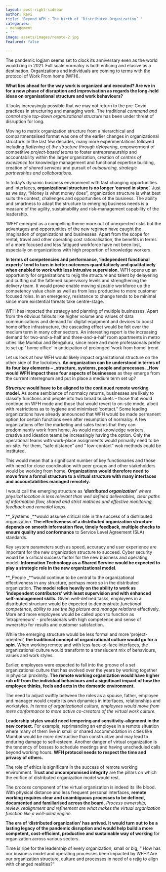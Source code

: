 ```yaml
---
layout: post-right-sidebar
author: Ravi
title: 'Beyond WFM : The birth of ‘Distributed Organization’ '
categories:
- management
- ''
image: assets/images/remote-2.jpg
featured: false

---
```

The pandemic logjam seems set to clock its anniversary even as the world would ring in 2021. Full scale normalcy is both enticing and elusive as a destination. Organizations and individuals are coming to terms with the protocol of Work From home (WFH).

**What lies ahead for the way work is organized and executed? Are we in for a new phase of disruption and improvisation as regards the long-held ideas on organisational structure and work behaviours?**

It looks increasingly possible that we may not return to the pre-Covid practices in structuring and managing work. The traditional _command and control_ style _top-down organizational structure_ has been under threat of disruption for long.

Moving to matrix organization structure from a hierarchical and compartmentalised format was one of the earlier changes in organizational structure. In the last few decades, many more experimentations followed including _flattening of the structure through delayering_, empowerment of competitive _project-based teams_ to foster entrepreneurship and accountability within the larger organization, creation of _centres of excellence_ for knowledge management and functional expertise building, creation of _shared services_ and pursuit of _outsourcing, strategic partnerships and collaborations._

In today’s dynamic business environment with fast changing opportunities and interfaces, **organizational structure is no longer ‘carved in stone’.** Just as we say, “Money is what money does”, organization structure is what best suits the context, challenges and opportunities of the business. The ability and smartness to adapt the structure to emerging business needs is a measure of the agility, sustainability and risk-management capability of the leadership.

‘WFH’ emerged as a compelling theme more out of unexpected risks but the advantages and opportunities of the new regimen have caught the imagination of organizations and businesses. Apart from the scope for rental, travel and other operating cost rationalisation, the benefits in terms of a more focused and less fatigued workforce have not been lost, especially on organizations with high proportion of knowledge workers.

**In terms of competencies and performance, ‘independent functional experts’ tend to turn in better outcomes quantitatively and qualitatively when enabled to work with less intrusive supervision.** WFH opens up an opportunity for organizations to rejig the structure and talent by delayering and cutting out the fattened supervisory levels and strengthening the delivery team. It would prove enable moving sizeable workforce up the competency value chain as well as from less productive to more customer focused roles. In an emergency, resistance to change tends to be minimal since more existential threats take centre-stage.

WFH has impacted the strategy and planning of multiple businesses. Apart from the obvious fallouts like higher volume and values of data communications and demand for digital equipment and devices to boost home office infrastructure, the cascading effect would be felt over the medium term in many other sectors. An interesting report is the increasing demand for two-and-a-half and three-and-a-half room apartments in metro cities like Mumbai and Bengaluru, since more and more professionals prefer to set up ‘ home office’ in anticipation of prolonged ‘work from home’ trend.

Let us look at how WFH would likely impact organizational structure on the other side of the lockdown. **An organization can be understood in terms of its four key elements – _structure, systems, people and processes. _How would WFH impact these four aspects of businesses** as they emerge from the current interregnum and put in place a medium term set up?

**_Structure_ would have to be aligned to the continued remote working model.** As some semblance of normalcy returns, businesses are likely to classify functions and people into two broad buckets – those that would continue on WFH mode and those that would revert to on-site mode, albeit with restrictions as to hygiene and minimised ‘contact.” Some leading organizations have already announced that WFH would be made permanent option for certain functions even after resumption of normalcy. A few organizations offer the marketing and sales teams that they can predominantly work from home. As would most knowledge workers, creative and ideation teams be increasingly having the option. Only the operational teams with work-place assignments would primarily need to be on-site. For them, “safe distance” and “ low-contact” wok methods could be instituted.

This would mean that a significant number of key functionaries and those with need for close coordination with peer groups and other stakeholders would be working from home. **Organizations would therefore need to move from a formal structure to a virtual structure with many interfaces and accountabilities managed remotely.**

I would call the emerging structure as **_‘distributed organization’_** _where physical location is less relevant than well defined deliverables, clear paths of information flow, shared and strict matrices and effective monitoring, feedback and remedial loops._

**_Systems _**would assume critical role in the success of a distributed organization. **The effectiveness of a distributed organization structure depends on smooth information flow, timely feedback, multiple checks to ensure quality and conformance** to Service Level Agreement (SLA) standards.

Key system parameters such as speed, accuracy and user experience are important for the new organization structure to succeed. Cyber security would be a critical success factor for the new business and operating model. **Information Technology as a Shared Service would be expected to play a strategic role in the new organizational model.**

**_People _**would continue to be central to the organizational effectiveness in any structure, perhaps more so in the distributed organization. **The model relies heavily on the ability to work as ‘independent contributors’ with least supervision and with enhanced self-management skills.** Given well-defined tasks, employees in a distributed structure would be expected to demonstrate _functional competence, ability to see the big picture and manage relations_ effectively. More and more employees would be called upon to function as ‘intrapreneurs’ - professionals with high competence and sense of ownership for results and customer satisfaction.

While the emerging structure would be less formal and more ‘project-oriented’, **the traditional concept of organizational culture would go for a spin.** When working remote and with less face-to-face interfaces, the organizational culture would transform to a translucent mix of behaviours, values and work styles.

Earlier, employees were expected to fall into the groove of a set organizational culture that has evolved over the years by working together in physical proximity. **The remote working organization would have higher rub off from the individual behaviours and a significant impact of how the employee thinks, feels and acts in the domestic environment.**

The need to adjust swiftly between the roles as a spouse, father, employee and manager would create its own dynamics in interfaces, relationships and workstyles. _In terms of organizational culture, employees would move from mere conformance to more active co-creators of the virtual work culture._

**Leadership styles would need tempering and sensitivity-alignment in the new context.** For example, reprimanding an employee in a remote situation where many of them live in small or shared accommodation in cities like Mumbai would be more destructive than constructive and may lead to enduring damage to self-esteem. Another danger of virtual organization is the tendency of bosses to schedule meetings and having unscheduled calls beyond working hours. **WFH protocol needs to respect the time and privacy of others.**

The role of ethics is significant in the success of remote working environment. **Trust and uncompromised integrity** are the pillars on which the edifice of distributed organization model would rest.

The _process_ component of the virtual organization is indeed its life blood. With physical distance and less frequent personal interfaces, **remote working requires clear and unambiguous processes to be defined, documented and familiarised across the board.** _Process ownership, review, realignment and refinement are what makes the virtual organization function like a well-oiled engine._

**The era of ‘distributed organization’ has arrived. It would turn out to be a lasting legacy of the pandemic disruption and would help build a more competent, cost-efficient, productive and sustainable way of working** for organization across various sectors.

Time is ripe for the leadership of every organization, small or big, “ How has our business model and operating processes been impacted by WFH? Are our organization structure, culture and processes in need of a rejig to align with changed realities?”